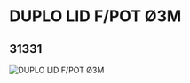 # DUPLO LID F/POT Ø3M
## 31331
![DUPLO LID F/POT Ø3M](https://lc-www-live-s.legocdn.com/media/bricks/5/2/4142429.jpg)